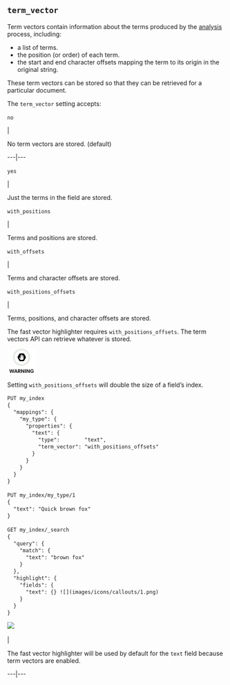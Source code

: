 ## `term_vector`

Term vectors contain information about the terms produced by the [analysis](analysis.html "Analysis") process, including:

  * a list of terms. 
  * the position (or order) of each term. 
  * the start and end character offsets mapping the term to its origin in the original string. 



These term vectors can be stored so that they can be retrieved for a particular document.

The `term_vector` setting accepts:

`no`

| 

No term vectors are stored. (default)   
  
---|---  
  
`yes`

| 

Just the terms in the field are stored.   
  
`with_positions`

| 

Terms and positions are stored.   
  
`with_offsets`

| 

Terms and character offsets are stored.   
  
`with_positions_offsets`

| 

Terms, positions, and character offsets are stored.   
  
The fast vector highlighter requires `with_positions_offsets`. The term vectors API can retrieve whatever is stored.

![Warning](images/icons/warning.png)

Setting `with_positions_offsets` will double the size of a field’s index.
    
    
    PUT my_index
    {
      "mappings": {
        "my_type": {
          "properties": {
            "text": {
              "type":        "text",
              "term_vector": "with_positions_offsets"
            }
          }
        }
      }
    }
    
    PUT my_index/my_type/1
    {
      "text": "Quick brown fox"
    }
    
    GET my_index/_search
    {
      "query": {
        "match": {
          "text": "brown fox"
        }
      },
      "highlight": {
        "fields": {
          "text": {} ![](images/icons/callouts/1.png)
        }
      }
    }

![](images/icons/callouts/1.png)

| 

The fast vector highlighter will be used by default for the `text` field because term vectors are enabled.   
  
---|---

